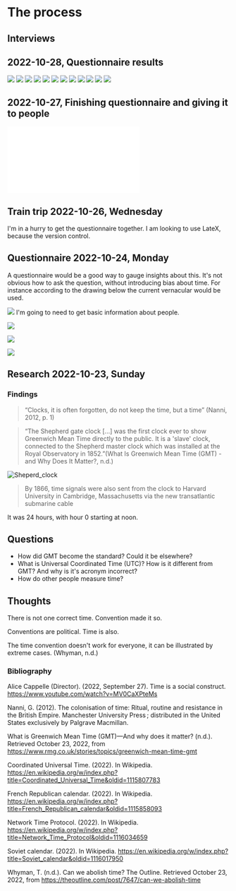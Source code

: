 # The process

## Interviews


## 2022-10-28, Questionnaire results
![](./img/observation-1.jpg)
![](./img/observation-2.jpg)
![](./img/observation-3.jpg)
![](./img/observation-4.jpg)
![](./img/observation-5.jpg)
![](./img/observation-6.jpg)
![](./img/observation-7.jpg)
![](./img/observation-8.jpg)
![](./img/observation-9.jpg)
![](./img/observation-10.jpg)
![](./img/observation-11.jpg)
![](./img/observation-12.jpg)

## 2022-10-27, Finishing questionnaire and giving it to people
![](/documents/example_graphic.pdf)

## Train trip 2022-10-26, Wednesday
I'm in a hurry to get the questionnaire together. I am looking to use LateX, because the version control.

## Questionnaire 2022-10-24, Monday
A questionnaire would be a good way to gauge insights about this. It's not obvious how to ask the question, without introducing bias about time. For instance according to the drawing below the current vernacular would be used.

![](./img/perceptions-page-1.jpg)
I'm going to need to get basic information about people.

![](./img/perceptions-page-2.jpg)


![](./img/perceptions-page-3.jpg)

![](./img/perceptions-page-4.jpg)



## Research 2022-10-23, Sunday
### Findings

> “Clocks, it is often forgotten, do not keep the time, but a time” (Nanni, 2012, p. 1)

> “The Shepherd gate clock [...] was the first clock ever to show Greenwich Mean Time directly to the public. It is a 'slave' clock, connected to the Shepherd master clock which was installed at the Royal Observatory in 1852.”(What Is Greenwich Mean Time (GMT) - and Why Does It Matter?, n.d.)

![Sheperd_clock](https://www.rmg.co.uk/sites/default/files/styles/max_2600x2600/public/large-8.jpg?itok=Q4U01r9A)

> By 1866, time signals were also sent from the clock to Harvard University in Cambridge, Massachusetts via the new transatlantic submarine cable

It was 24 hours, with hour 0 starting at noon. 

## Questions

* How did GMT become the standard? Could it be elsewhere?
* What is Universal Coordinated Time (UTC)? How is it different from GMT? And why is it's acronym incorrect? 
* How do other people measure time?

## Thoughts

There is not one correct time. Convention made it so.

Conventions are political. Time is also.

The time convention doesn't work for everyone, it can be illustrated by extreme cases. (Whyman, n.d.) 

### Bibliography

Alice Cappelle (Director). (2022, September 27). Time is a social construct. https://www.youtube.com/watch?v=MV0CaXPteMs

Nanni, G. (2012). The colonisation of time: Ritual, routine and resistance in the British Empire. Manchester University Press ; distributed in the United States exclusively by Palgrave Macmillan.

What is Greenwich Mean Time (GMT)—And why does it matter? (n.d.). Retrieved October 23, 2022, from https://www.rmg.co.uk/stories/topics/greenwich-mean-time-gmt

Coordinated Universal Time. (2022). In Wikipedia. https://en.wikipedia.org/w/index.php?title=Coordinated_Universal_Time&oldid=1115807783

French Republican calendar. (2022). In Wikipedia. https://en.wikipedia.org/w/index.php?title=French_Republican_calendar&oldid=1115858093

Network Time Protocol. (2022). In Wikipedia. https://en.wikipedia.org/w/index.php?title=Network_Time_Protocol&oldid=1116034659

Soviet calendar. (2022). In Wikipedia. https://en.wikipedia.org/w/index.php?title=Soviet_calendar&oldid=1116017950

Whyman, T. (n.d.). Can we abolish time? The Outline. Retrieved October 23, 2022, from https://theoutline.com/post/7647/can-we-abolish-time
